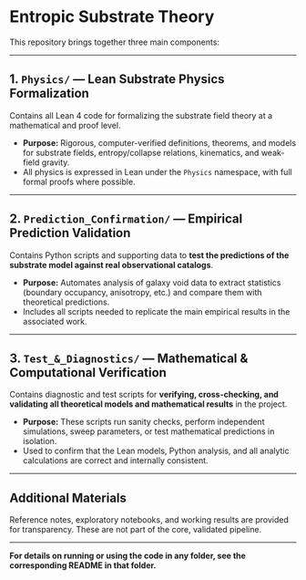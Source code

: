 # Entropic Substrate Theory

This repository brings together three main components:

---

## 1. `Physics/` — Lean Substrate Physics Formalization

Contains all Lean 4 code for formalizing the substrate field theory at a mathematical and proof level.
- **Purpose:** Rigorous, computer-verified definitions, theorems, and models for substrate fields, entropy/collapse relations, kinematics, and weak-field gravity.
- All physics is expressed in Lean under the `Physics` namespace, with full formal proofs where possible.

---

## 2. `Prediction_Confirmation/` — Empirical Prediction Validation

Contains Python scripts and supporting data to **test the predictions of the substrate model against real observational catalogs**.
- **Purpose:** Automates analysis of galaxy void data to extract statistics (boundary occupancy, anisotropy, etc.) and compare them with theoretical predictions.
- Includes all scripts needed to replicate the main empirical results in the associated work.

---

## 3. `Test_&_Diagnostics/` — Mathematical & Computational Verification

Contains diagnostic and test scripts for **verifying, cross-checking, and validating all theoretical models and mathematical results** in the project.
- **Purpose:** These scripts run sanity checks, perform independent simulations, sweep parameters, or test mathematical predictions in isolation.
- Used to confirm that the Lean models, Python analysis, and all analytic calculations are correct and internally consistent.

---

## Additional Materials

Reference notes, exploratory notebooks, and working results are provided for transparency. These are not part of the core, validated pipeline.

---

**For details on running or using the code in any folder, see the corresponding README in that folder.**
